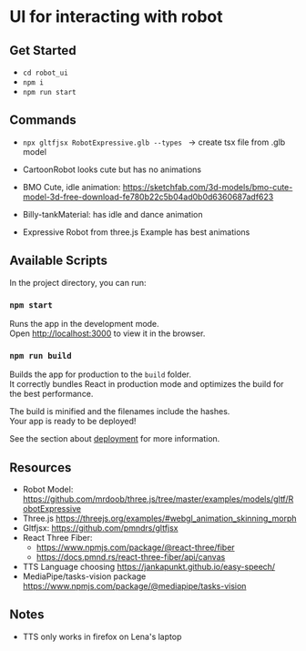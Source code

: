 # UI for interacting with robot

## Get Started

- `cd robot_ui`
- `npm i`
- `npm run start`

## Commands

- `npx gltfjsx RobotExpressive.glb --types ` -> create tsx file from .glb model

- CartoonRobot looks cute but has no animations
- BMO Cute, idle animation: https://sketchfab.com/3d-models/bmo-cute-model-3d-free-download-fe780b22c5b04ad0b0d6360687adf623
- Billy-tankMaterial: has idle and dance animation
- Expressive Robot from three.js Example has best animations

## Available Scripts

In the project directory, you can run:

### `npm start`

Runs the app in the development mode.\
Open [http://localhost:3000](http://localhost:3000) to view it in the browser.

### `npm run build`

Builds the app for production to the `build` folder.\
It correctly bundles React in production mode and optimizes the build for the best performance.

The build is minified and the filenames include the hashes.\
Your app is ready to be deployed!

See the section about [deployment](https://facebook.github.io/create-react-app/docs/deployment) for more information.

## Resources

- Robot Model: https://github.com/mrdoob/three.js/tree/master/examples/models/gltf/RobotExpressive
- Three.js https://threejs.org/examples/#webgl_animation_skinning_morph
- Gltfjsx: https://github.com/pmndrs/gltfjsx
- React Three Fiber:
  - https://www.npmjs.com/package/@react-three/fiber
  - https://docs.pmnd.rs/react-three-fiber/api/canvas
- TTS Language choosing https://jankapunkt.github.io/easy-speech/
- MediaPipe/tasks-vision package https://www.npmjs.com/package/@mediapipe/tasks-vision

## Notes

- TTS only works in firefox on Lena's laptop
